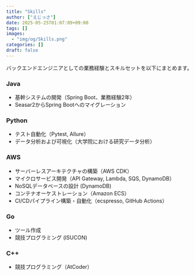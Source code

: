 ```yaml
---
title: "Skills"
author: ["えじっさ"]
date: 2025-05-25T01:07:09+09:00
tags: []
images:
  - "img/og/Skills.png"
categories: []
draft: false
---
```


バックエンドエンジニアとしての業務経験とスキルセットを以下にまとめます。

### Java

- 基幹システムの開発（Spring Boot、業務経験2年）
- Seasar2からSpring Bootへのマイグレーション

### Python

- テスト自動化（Pytest, Allure）
- データ分析および可視化（大学院における研究データ分析）

### AWS

- サーバーレスアーキテクチャの構築（AWS CDK）
- マイクロサービス開発（API Gateway, Lambda, SQS, DynamoDB）
- NoSQLデータベースの設計 (DynamoDB)
- コンテナオーケストレーション（Amazon ECS）
- CI/CDパイプライン構築・自動化（ecspresso, GitHub Actions）

### Go

- ツール作成
- 競技プログラミング (ISUCON)

### C++

- 競技プログラミング（AtCoder）
